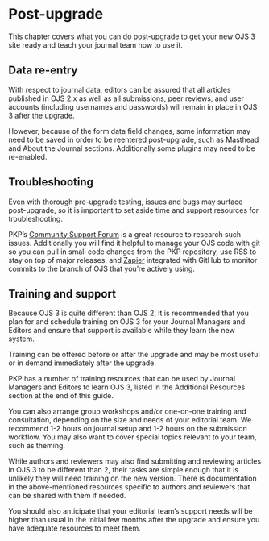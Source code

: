 # Post-upgrade

This chapter covers what you can do post-upgrade to get your new OJS 3 site ready and teach your journal team how to use it. 

## Data re-entry
With respect to journal data, editors can be assured that all articles published in OJS 2.x as well as all submissions, peer reviews, and user accounts (including usernames and passwords) will remain in place in OJS 3 after the upgrade. 

However, because of the form data field changes, some information may need to be saved in order to be reentered post-upgrade, such as Masthead and About the Journal sections. Additionally some plugins may need to be re-enabled. 

## Troubleshooting 
Even with thorough pre-upgrade testing, issues and bugs may surface post-upgrade, so it is important to set aside time and support resources for troubleshooting.

PKP’s [Community Support Forum](https://forum.pkp.sfu.ca/) is a great resource to research such issues. Additionally you will find it helpful to manage your OJS code with git so you can pull in small code changes from the PKP repository, use RSS to stay on top of major releases, and [Zapier](https://zapier.com/apps/github/integrations/email/11485/get-emails-with-new-github-commits) integrated with GitHub to monitor commits to the branch of OJS that you’re actively using.

## Training and support
Because OJS 3 is quite different than OJS 2, it is recommended that you plan for and schedule training on OJS 3 for your Journal Managers and Editors and ensure that support is available while they learn the new system. 

Training can be offered before or after the upgrade and may be most useful or in demand immediately after the upgrade.

PKP has a number of training resources that can be used by Journal Managers and Editors to learn OJS 3, listed in the Additional Resources section at the end of this guide.

You can also arrange group workshops and/or one-on-one training and consultation, depending on the size and needs of your editorial team. We recommend 1-2 hours on journal setup and 1-2 hours on the submission workflow. You may also want to cover special topics relevant to your team, such as theming. 

While authors and reviewers may also find submitting and reviewing articles in OJS 3 to be different than 2, their tasks are simple enough that it is unlikely they will need training on the new version. There is documentation in the above-mentioned resources specific to authors and reviewers that can be shared with them if needed.  

You should also anticipate that your editorial team’s support needs will be higher than usual in the initial few months after the upgrade and ensure you have adequate resources to meet them. 
